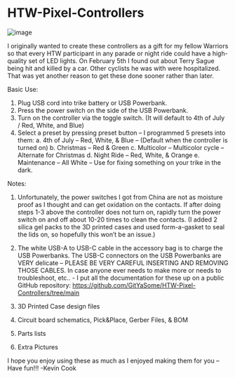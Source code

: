 # HTW-Pixel-Controllers

![image](https://github.com/GitYaSome/HTW-Pixel-Controllers/assets/18668499/08c95f18-c6b4-4ec6-b388-04323e231303)


I originally wanted to create these controllers as a gift for my fellow Warriors so that every HTW participant in any parade or night ride could have a high-quality set of LED lights.  On February 5th I found out about Terry Sague being hit and killed by a car.  Other cyclists he was with were hospitalized.  That was yet another reason to get these done sooner rather than later.


Basic Use:
1.	Plug USB cord into trike battery or USB Powerbank.
2.	Press the power switch on the side of the USB Powerbank.
3.	Turn on the controller via the toggle switch. (It will default to 4th of July / Red, White, and Blue)
4.	Select a preset by pressing preset button – I programmed 5 presets into them:
a.	4th of July – Red, White, & Blue – (Default when the controller is turned on)
b.	Christmas – Red & Green
c.	Multicolor – Multicolor cycle – Alternate for Christmas
d.	Night Ride – Red, White, & Orange
e.	Maintenance – All White – Use for fixing something on your trike in the dark.


Notes:
1.	Unfortunately, the power switches I got from China are not as moisture proof as I thought and can get oxidation on the contacts.  If after doing steps 1-3 above the controller does not turn on, rapidly turn the power switch on and off about 10-20 times to clean the contacts.  (I added 2 silica gel packs to the 3D printed cases and used form-a-gasket to seal the lids on, so hopefully this won’t be an issue.)
2.	The white USB-A to USB-C cable in the accessory bag is to charge the USB Powerbanks.  The USB-C connectors on the USB Powerbanks are VERY delicate – PLEASE BE VERY CAREFUL INSERTING AND REMOVING THOSE CABLES.
In case anyone ever needs to make more or needs to troubleshoot, etc.. - I put all the documentation for these up on a public GitHub repository: https://github.com/GitYaSome/HTW-Pixel-Controllers/tree/main 

 
1.	3D Printed Case design files
2.	Circuit board schematics, Pick&Place, Gerber Files, & BOM
3.	Parts lists
4.	Extra Pictures


I hope you enjoy using these as much as I enjoyed making them for you – Have fun!!!
-Kevin Cook
